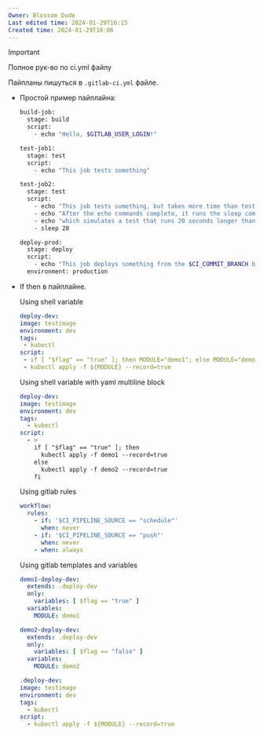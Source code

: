 ```yaml
---
Owner: Blossom Dude
Last edited time: 2024-01-29T16:15
Created time: 2024-01-29T10:06
---
```

> [!important]  
> Полное рук-во по ci.yml файлу  

Пайпланы пишуться в `.gitlab-ci.yml` файле.  
  

- Простой пример пайплайна:
    
    ```Bash
    build-job:
      stage: build
      script:
        - echo "Hello, $GITLAB_USER_LOGIN!"
    
    test-job1:
      stage: test
      script:
        - echo "This job tests something"
    
    test-job2:
      stage: test
      script:
        - echo "This job tests something, but takes more time than test-job1."
        - echo "After the echo commands complete, it runs the sleep command for 20 seconds"
        - echo "which simulates a test that runs 20 seconds longer than test-job1"
        - sleep 20
    
    deploy-prod:
      stage: deploy
      script:
        - echo "This job deploys something from the $CI_COMMIT_BRANCH branch."
      environment: production
    ```
    
- If then в пайплайне.
    
    Using shell variable
    
    ```YAML
    deploy-dev:
    image: testimage
    environment: dev
    tags:
     - kubectl
    script:
     - if [ "$flag" == "true" ]; then MODULE="demo1"; else MODULE="demo2"; fi
     - kubectl apply -f ${MODULE} --record=true
    ```
    
    Using shell variable with yaml multiline block
    
    ```YAML
    deploy-dev:
    image: testimage
    environment: dev
    tags:
      - kubectl
    script:
      - >
        if [ "$flag" == "true" ]; then
          kubectl apply -f demo1 --record=true
        else
          kubectl apply -f demo2 --record=true
        fi
    ```
    
    Using gitlab rules
    
    ```YAML
    workflow:
      rules:
        - if: '$CI_PIPELINE_SOURCE == "schedule"'
          when: never
        - if: '$CI_PIPELINE_SOURCE == "push"'
          when: never
        - when: always
    ```
    
    Using gitlab templates and variables
    
    ```YAML
    demo1-deploy-dev:
      extends: .deploy-dev
      only:
        variables: [ $flag == "true" ]
      variables:
        MODULE: demo1
    
    demo2-deploy-dev:
      extends: .deploy-dev
      only:
        variables: [ $flag == "false" ]
      variables:
        MODULE: demo2
    
    .deploy-dev:
    image: testimage
    environment: dev
    tags:
      - kubectl
    script:
      - kubectl apply -f ${MODULE} --record=true
    ```